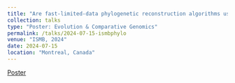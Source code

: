 ```yaml
---
title: "Are fast-limited-data phylogenetic reconstruction algorithms useful for biological applications?"
collection: talks
type: "Poster: Evolution & Comparative Genomics"
permalink: /talks/2024-07-15-ismbphylo
venue: "ISMB, 2024"
date: 2024-07-15
location: "Montreal, Canada"
---
```


[Poster](http://anastasiiakim.github.io/files/talks/ISMB_Phylo_poster.pdf)
